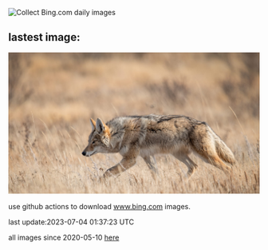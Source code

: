 ![Collect Bing.com daily images](https://github.com/counter2015/bing-daily-images/workflows/Collect%20Bing.com%20daily%20images/badge.svg)
## lastest image:
![](images/CoyoteBanff.jpg)

use github actions to download www.bing.com images.

last update:2023-07-04 01:37:23 UTC

all images since 2020-05-10 [here](https://github.com/counter2015/bing-daily-images/tree/master/images) 

